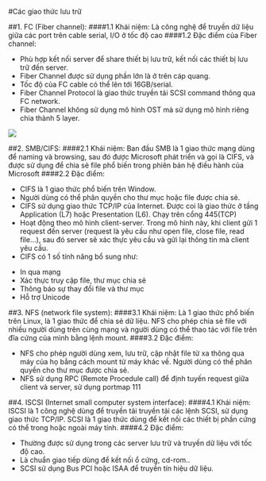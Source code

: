 #Các giao thức lưu trữ

##1. FC (Fiber channel):
####1.1 Khái niệm:
Là công nghệ để truyền dữ liệu giữa các port trên cable serial, I/O ở tốc độ cao
####1.2 Đặc điểm của Fiber channel:
- Phù hợp kết nối server để share thiết bị lưu trữ, kết nối các thiết bị lưu trữ đến server.
- Fiber Channel được sử dụng phần lớn là ở trên cáp quang.
- Tốc độ của FC cable có thể lên tới 16GB/serial.
- Fiber Channel Protocol  là giao thức truyền tải SCSI command thông qua FC network.
- Fiber Channel không sử dụng mô hình OST mà sử dụng mô hình riêng chia thành 5 layer.
<img src="http://www.hill2dot0.com/wiki/index.php?title=Image:Fibre_Channel_Protocol_Stack.JPG">

##2. SMB/CIFS:
####2.1 Khái niệm:
Ban đầu SMB là 1 giao thức mạng dùng để naming và browsing, sau đó được Microsoft phát triển và gọi là CIFS, và được sử dụng để chia sẻ file phổ biến trong phiên bản hệ điều hành của Microsoft
####2.2 Đặc điểm:
- CIFS là 1 giao thức phổ biến trên Window.
- Người dùng có thể phân quyền cho thư mục hoặc file được chia sẻ.
- CIFS sử dụng giao thức TCP/IP của Internet. Được coi là giao thức ở tầng Application (L7) hoặc Presentation (L6). Chạy trên cổng 445(TCP)
- Hoạt động theo mô hình client-server. Trong mô hình này, khi client gửi 1 request đến server (request là yêu cầu như open file, close file, read file...), sau đó server sẽ xác thực yêu cầu và gửi lại thông tin mà client yêu cầu.
- CIFS có 1 số tính năng bổ sung như:
<ul>
<li>In qua mạng</li>
<li>Xác thực truy cập file, thư mục chia sẻ</li>
<li>Thông báo sự thay đổi file và thư mục</li>
<li>Hỗ trợ Unicode</li>
</ul>

##3. NFS (network file system):
####3.1 Khái niệm:
Là 1 giao thức phổ biến trên Linux, là 1 giao thức để chia sẻ dữ liệu. NFS cho phép chia sẻ file với nhiều người dùng trên cùng mạng và người dùng có thể thao tác với file trên đĩa cứng của mình bằng lệnh mount.
####3.2 Đặc điểm:
- NFS cho phép người dùng xem, lưu trữ, cập nhật file từ xa thông qua máy của họ bằng cách mount từ máy khác về. Người dùng có thể phân quyền cho thư mục được chia sẻ.
- NFS sử dụng RPC (Remote Procedule call) để định tuyến request giữa client và server, sử dụng portmap 111

##4. ISCSI (Internet small computer system interface):
####4.1 Khái niệm:
ISCSI là 1 công nghệ dùng để truyền tải truyền tải các lệnh SCSI, sử dụng giao thức TCP/IP. SCSI là 1 giao thức dùng để kết nối các thiết bị phần cứng có thể trong hoặc ngoài máy tính.
####4.2 Đặc điểm:
- Thường được sử dụng trong các server lưu trữ và truyền dữ liệu với tốc độ cao.
- Là chuẩn giao tiếp dùng để kết nối ổ cứng, cd-rom..
- SCSI sử dụng Bus PCI hoặc ISAA để truyền tín hiệu dữ liệu.






